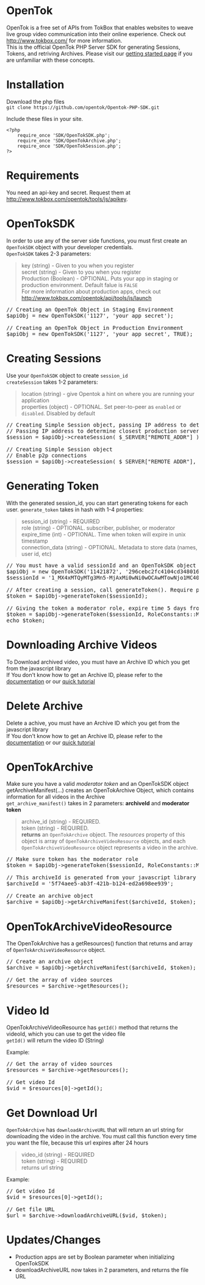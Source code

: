 # OpenTok

OpenTok is a free set of APIs from TokBox that enables websites to weave live group video communication into their online experience. Check out <http://www.tokbox.com/> for more information.  
This is the official OpenTok PHP Server SDK for generating Sessions, Tokens, and retriving Archives. Please visit our [getting started page](http://www.tokbox.com/opentok/tools/js/gettingstarted) if you are unfamiliar with these concepts.  

# Installation

Download the php files  
`git clone https://github.com/opentok/Opentok-PHP-SDK.git`

Include these files in your site.  

    <?php
        require_once 'SDK/OpenTokSDK.php';
        require_once 'SDK/OpenTokArchive.php';
        require_once 'SDK/OpenTokSession.php';
    ?>

# Requirements

You need an api-key and secret. Request them at <http://www.tokbox.com/opentok/tools/js/apikey>.  

# OpenTokSDK

In order to use any of the server side functions, you must first create an `OpenTokSDK` object with your developer credentials.  
`OpenTokSDK` takes 2-3 parameters:
> key (string) - Given to you when you register  
> secret (string) - Given to you when you register  
> Production (Boolean) - OPTIONAL. Puts your app in staging or production environment. Default falue is `FALSE`  
For more information about production apps, check out <http://www.tokbox.com/opentok/api/tools/js/launch>

<pre>
// Creating an OpenTok Object in Staging Environment
$apiObj = new OpenTokSDK('1127', 'your app secret');

// Creating an OpenTok Object in Production Environment
$apiObj = new OpenTokSDK('1127', 'your app secret', TRUE); 
</pre>

# Creating Sessions
Use your `OpenTokSDK` object to create `session_id`  
`createSession` takes 1-2 parameters:
> location (string) -  give Opentok a hint on where you are running your application  
> properties (object) - OPTIONAL. Set peer-to-peer as `enabled` or `disabled`. Disabled by default  

<pre>
// Creating Simple Session object, passing IP address to determine closest production server
// Passing IP address to determine closest production server
$session = $apiObj->createSession( $_SERVER["REMOTE_ADDR"] );

// Creating Simple Session object 
// Enable p2p connections
$session = $apiObj->createSession( $_SERVER["REMOTE_ADDR"], array(SessionPropertyConstants::P2P_PREFERENCE=> "enabled") );
</pre>


# Generating Token
With the generated session_id, you can start generating tokens for each user.
`generate_token` takes in hash with 1-4 properties:
> session_id (string) - REQUIRED  
> role (string) - OPTIONAL. subscriber, publisher, or moderator  
> expire_time (int) - OPTIONAL. Time when token will expire in unix timestamp  
> connection_data (string) - OPTIONAL. Metadata to store data (names, user id, etc)

<pre>
// You must have a valid sessionId and an OpenTokSDK object
$apiObj = new OpenTokSDK('11421872', '296cebc2fc4104cd348016667ffa2a3909ec636f');
$sessionId = '1_MX4xMTQyMTg3Mn5-MjAxMi0wNi0wOCAwMTowNjo1MC40NTMxMzIrMDA6MDB-MC40OTY0OTM3NjIzMjh';

// After creating a session, call generateToken(). Require parameter: SessionId
$token = $apiObj->generateToken($sessionId);

// Giving the token a moderator role, expire time 5 days from now, and connectionData to pass to other users in the session
$token = $apiObj->generateToken($sessionId, RoleConstants::MODERATOR, time() + (5*24*60*60), "hello world!" );
echo $token;
</pre>

# Downloading Archive Videos
To Download archived video, you must have an Archive ID which you get from the javascript library  
If You don't know how to get an Archive ID, please refer to the [documentation](http://www.tokbox.com/opentok/api/tools/js/documentation/api/Session.html#createArchive) or our [quick tutorial](http://www.tokbox.com/blog/how-i-built-minute-grams-3-minute-tutorial/)  

# Delete Archive
Delete a achive, you must have an Archive ID which you get from the javascript library  
If You don't know how to get an Archive ID, please refer to the [documentation](http://www.tokbox.com/opentok/api/tools/js/documentation/api/Session.html#createArchive) or our [quick tutorial](http://www.tokbox.com/blog/how-i-built-minute-grams-3-minute-tutorial/)  


# OpenTokArchive
Make sure you have a valid *moderator token* and an OpenTokSDK object  
getArchiveManifest(...) creates an OpenTokArchive Object, which contains information for all videos in the Archive  
`get_archive_manifest()` takes in 2 parameters: **archiveId** and **moderator token**  
> archive_id (string) - REQUIRED.  
> token (string) - REQUIRED.   
> **returns** an `OpenTokArchive` object. The *resources* property of this object is array of `OpenTokArchiveVideoResource` objects, and each `OpenTokArchiveVideoResource` object represents a video in the archive.

<pre>
// Make sure token has the moderator role
$token = $apiObj->generateToken($sessionId, RoleConstants::MODERATOR);

// This archiveId is generated from your javascript library after you record something
$archiveId = '5f74aee5-ab3f-421b-b124-ed2a698ee939';

// Create an archive object
$archive = $apiObj->getArchiveManifest($archiveId, $token);
</pre>

# OpenTokArchiveVideoResource
The OpenTokArchive has a getResources() function that returns and array of `OpenTokArchiveVideoResource` object.  

<pre>
// Create an archive object
$archive = $apiObj->getArchiveManifest($archiveId, $token);

// Get the array of video sources
$resources = $archive->getResources();
</pre>


# Video Id
OpenTokArchiveVideoResource has `getId()` method that returns the videoId, which you can use to get the video file  
`getId()` will return the video ID (String)

Example:
<pre>
// Get the array of video sources
$resources = $archive->getResources();

// Get video Id
$vid = $resources[0]->getId();  
</pre>

# Get Download Url
`OpenTokArchive` has `downloadArchiveURL` that will return an url string for downloading the video in the archive. You must call this function every time you want the file, because this url expires after 24 hours
> video_id (string) - REQUIRED  
> token (string) - REQUIRED  
> returns url string

Example:
<pre>
// Get video Id
$vid = $resources[0]->getId();  

// Get file URL
$url = $archive->downloadArchiveURL($vid, $token);
</pre>

# Updates/Changes
* Production apps are set by Boolean parameter when initializing OpenTokSDK  
* downloadArchiveURL now takes in 2 parameters, and returns the file URL  
